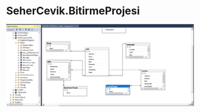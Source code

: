 # SeherCevik.BitirmeProjesi

![](https://github.com/AKBANK-Patika-FullStack-Bootcamp/SeherCevik.BitirmeProjesi/blob/main/dbdiagram.PNG)
